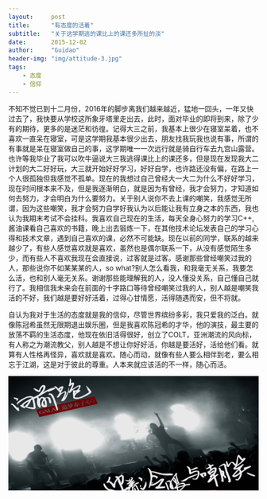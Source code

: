 ```yaml
---
layout:		post
title:		"有态度的活着"
subtitle:	"关于这学期逃的课比上的课还多所扯的淡"
date:		2015-12-02
author:		"Guidao"
header-img:	"img/attitude-3.jpg"
tags:
    - 态度
    - 信仰
---
```


不知不觉已到十二月份，2016年的脚步离我们越来越近，猛地一回头，一年又快过去了，我快要从学校这所象牙塔里走出去，此时，面对毕业的即将到来，除了少有的期待，更多的是迷茫和彷徨。记得大三之前，我基本上很少在寝室呆着，也不喜欢一直呆在寝室，可是这学期我基本很少出去，朋友找我玩我也说有事，所谓的有事就是呆在寝室做自己的事，这学期唯一一次远行就是骑自行车去九宫山露营。也许等我毕业了我可以吹牛逼说大三我逃得课比上的课还多，但是现在发现我大二计划的大二好好玩，大三就开始好好学习，好好自学，也许路还没有偏，在路上一个人很孤独但我感觉不孤单。现在的我想过自己曾经大一大二为什么不好好学习，现在时间根本来不及，但是我逐渐明白，就是因为有曾经，我才会努力，才知道如何去努力，才会明白为什么要努力。关于别人说你不去上课的嘲笑，我感觉无所谓，因为这些嘲笑，我才会努力自学好我认为以后能让我有立身之本的东西，我也认为我期末考试不会挂科。我喜欢自己现在的生活，每天全身心努力的学习C++,酱油课看自己喜欢的书籍，晚上出去锻炼一下，在其他技术论坛发表自己的学习心得和技术文章，遇到自己喜欢的课，必然不可能缺。现在以前的同学，联系的越来越少了，有些人感觉喜欢就是喜欢，虽然也是偶尔联系一下，从没有感觉陌生多少，而有些人不喜欢我现在会直接说，过客就是过客。感谢那些曾经嘲笑过我的人，那些说你不如某某某的人，so what?别人怎么看我，和我毫无关系，我要怎么活，也和别人毫无关系。谢谢那些能理解我的人，没人懂没关系，自己懂自己就行了。我相信我未来会在前面的十字路口等待曾经嘲笑过我的人，别人越是嘲笑我活的不好，我们越是要好好活着，过得心甘情愿，活得随遇而安，但不将就。

自认为我对于生活的态度就是我的信仰，尽管世界缤纷多彩，我只爱我的泛白。就像陈冠希虽然无限期退出娱乐圈，但是我喜欢陈冠希的才华，他的演技，最主要的放荡不羁的生活态度，他现在依旧活得很好，创立了COLT，亚洲潮流的风向标，有人称之为潮流教父，别人越是不想让你好好活，你越是要活好，活给他们看。就算有人性格再怪异，喜欢就是喜欢。随心而动，就像有些人要么相伴到老，要么相忘于江湖，这是对于彼此的尊重。人本来就应该活的不一样，随心而活。

![img](/img/attitude-1.jpg)